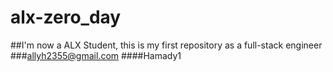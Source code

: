 # alx-zero_day
##I'm now a ALX Student, this is my first repository as a full-stack engineer
###allyh2355@gmail.com
####Hamady1
